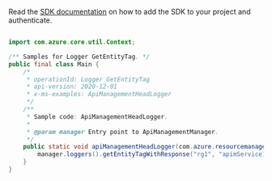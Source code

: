 Read the [SDK documentation](https://github.com/Azure/azure-sdk-for-java/blob/azure-resourcemanager-apimanagement_1.0.0-beta.2/sdk/apimanagement/azure-resourcemanager-apimanagement/README.md) on how to add the SDK to your project and authenticate.

```java

import com.azure.core.util.Context;

/** Samples for Logger GetEntityTag. */
public final class Main {
    /*
     * operationId: Logger_GetEntityTag
     * api-version: 2020-12-01
     * x-ms-examples: ApiManagementHeadLogger
     */
    /**
     * Sample code: ApiManagementHeadLogger.
     *
     * @param manager Entry point to ApiManagementManager.
     */
    public static void apiManagementHeadLogger(com.azure.resourcemanager.apimanagement.ApiManagementManager manager) {
        manager.loggers().getEntityTagWithResponse("rg1", "apimService1", "templateLogger", Context.NONE);
    }
}
```
